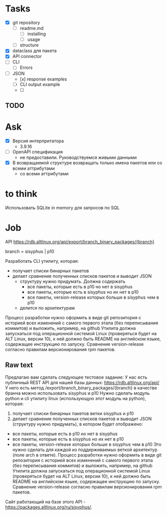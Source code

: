 # Tasks
- [x] git repository
  - [ ] readme.md
    - [ ] installing
    - [ ] usage
  - [ ] structure
- [x] dataclass для пакета
- [x] API connector
- [ ] CLI
  - [ ] Errors
- [ ] JSON
  - [х] response examples
  - [ ] CLI output example
  - [ ] 

## TODO

# Ask
- [x] Версия интерпритатора
  - 3.9.16
- [ ] OpenAPI спецификация
  - не предоставили. Руководствуемся живыми данными
- [x] В возвращаемой структуре возвращать только имена пакетов или со всеми аттрибутами
  - со всеми аттрибутами

# to think
Использовать SQLite in memory для запросов по SQL

# Job
API
https://rdb.altlinux.org/api/export/branch_binary_packages/{branch}

branch = sisyphus | p10

Разработать CLI утилиту, которая:
* получает списки бинарных пакетов
* делает сравнение полученных списков пакетов и выводит JSON
  * структуру нужно придумать. Должна содержать
    * все пакеты, которые есть в p10 но нет в sisyphus
    * все пакеты, которые есть в sisyphus но их нет в p10
    * все пакеты, version-release которых больше в sisyphus чем в p10
  * делится по архитектурам

Процесс разработки нужно оформить в виде git репозитория с историей всех
изменений с самого первого этапа (без переписывания коммитов) и
выложить, например, на github
Утилита должна запускаться под операционной системой Linux (проверяться
будет на ALT Linux, версии 10), к ней должно быть README на английском
языке, содержащее инструкцию по запуску.
Сравнение version-release согласно правилам версионирования rpm пакетов.

## Raw text
Предлагаю вам сделать следующее тестовое задание:
У нас есть публичный REST API для нашей базы данных:
https://rdb.altlinux.org/api/
У него есть метод
/export/branch_binary_packages/{branch}
в качестве бранча можно использовать sisyphus и p10
Нужно сделать модуль python и cli утилиту linux (использующую этот
модуль на python), которая:
1) получает списки бинарных пакетов ветки sisyphus и p10
2) делает сравнение полученных списков пакетов и выводит JSON (структуру
нужно придумать), в котором будет отображено:
- все пакеты, которые есть в p10 но нет в sisyphus
- все пакеты, которые есть в sisyphus но их нет в p10
- все пакеты, version-release которых больше в sisyphus чем в p10
Это нужно сделать для каждой из поддерживаемых веткой архитектур (поле
arch в ответе).
Процесс разработки нужно оформить в виде git репозитория с историей всех
изменений с самого первого этапа (без переписывания коммитов) и
выложить, например, на github
Утилита должна запускаться под операционной системой Linux (проверяться
будет на ALT Linux, версии 10), к ней должно быть README на английском
языке, содержащее инструкцию по запуску.
Сравнение version-release согласно правилам версионирования rpm пакетов.

Cайт работающий на базе этого API -
https://packages.altlinux.org/ru/sisyphus/.

